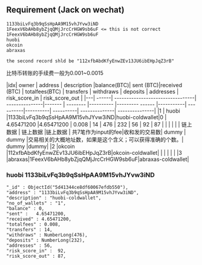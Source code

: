 
## Requirement (Jack on wechat)

```
1133biLvFq3b9qSsHpAA9M15vhJYvw3iND
1FeexV6bAHb8ybZjqQMjJrcCrHGW9sb6uF <= this is not correct
1FeexV6bAHb8ybZjqQMjJrcCrHGW9sb6uF
huobi
okcoin
abraxas

the second record shld be "112xfbAbdKfyEnwZEv13JU6ibEHpJqZ3rB"

```

比特币转账的手续费一般为0.001~0.0015


|idx| owner | address                          | description    |balance(BTC)| sent  (BTC)|received (BTC) | totalfees(BTC)  | transfers | withdraws | deposits | addresses | risk_score_in | risk_score_out |
|---| ------| ---------------------------------| ---------------|-------     | --------   |----------     |---------  ------ |-----------| ----------|----------| ----------| --------------| ---------------|
|1  | huobi |1133biLvFq3b9qSsHpAA9M15vhJYvw3iND|huobi-coldwallet|0           | 4.65471200 |4.65471200     | 0.008            | 14        |  476      | 232      |  56       |    92         |     87         |
|   |       |                                  |                |  链上数据   | 链上数据     |链上数据        | 共7笔作为input的fee|收和发的交易数| dummy     | dummy    |交易相关的大概地址数，如果是这个含义；可以获得准确的个数。| dummy |dummy|
|2  |okcoin |112xfbAbdKfyEnwZEv13JU6ibEHpJqZ3rB|okcoin-coldwallet|
|   |       |                                  |                 |
|3  |abraxas|1FeexV6bAHb8ybZjqQMjJrcCrHGW9sb6uF|abraxas-coldwallet|


### huobi         1133biLvFq3b9qSsHpAA9M15vhJYvw3iND

```
"_id" : ObjectId("5d41344ce8df60067efdb550"),
"address" : "1133biLvFq3b9qSsHpAA9M15vhJYvw3iND",
"description" : "huobi-coldwallet",
"no_of_wallets" : "1",
"balance" : 0,
"sent" :   4.65471200,
"received" : 4.65471200,
"totalfees" : 0.008,
"transfers" : 14,
"withdraws" : NumberLong(476),
"deposits" : NumberLong(232),
"addresses" : 56,
"risk_score_in" :  92,
"risk_score_out" : 87,

```
